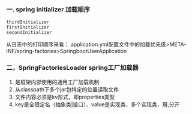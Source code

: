 
### 一. spring initializer 加载顺序
```$xslt
thirdInitializer
firstInitializer
secondInitializer
```
从日志中的打印顺序来看：
application.yml配置文件中的加载优先级>META-INF/spring-factories>SpringbootUserApplication

### 二，SpringFactoriesLoader spring工厂加载器
1. 是框架内部使用的通用工厂加载机制
2. 从classpath下多个jar包特定的位置读取文件
3. 文件内容必须是kv形式，即properties类型
4. key是全限定名（抽象类|接口）、value是实现类，多个实现类，用,分开
